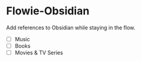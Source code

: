 # Flowie-Obsidian

Add references to Obsidian while staying in the flow.

- [ ] Music
- [ ] Books
- [ ] Movies & TV Series
